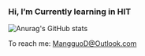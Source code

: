 ### Hi, I’m Currently learning in HIT
![Anurag's GitHub stats](https://github-readme-stats.vercel.app/api?username=MangguoD&show_icons=true)

To reach me: MangguoD@Outlook.com
<!---
MangguoD/MangguoD is a ✨ special ✨ repository because its `README.md` (this file) appears on your GitHub profile.
You can click the Preview link to take a look at your changes.
--->
